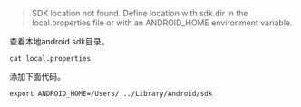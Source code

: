  > SDK location not found. Define location with sdk.dir in the local.properties file or with an ANDROID_HOME environment variable.

查看本地android sdk目录。

```shell
cat local.properties
```

添加下面代码。

`export ANDROID_HOME=/Users/.../Library/Android/sdk`
